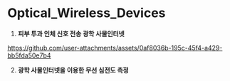 # Optical_Wireless_Devices

1. **피부 투과 인체 신호 전송 광학 사물인터넷**

https://github.com/user-attachments/assets/0af8036b-195c-45f4-a429-bb5fda50e7b4

2. **광학 사물인터넷을 이용한 무선 심전도 측정**
